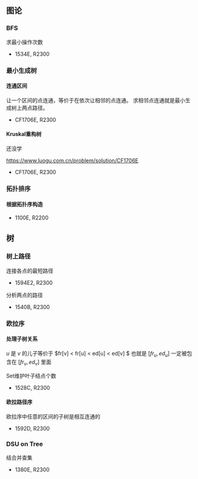 ## 图论

### BFS

求最小操作次数

* 1534E, R2300



### 最小生成树

#### 连通区间

让一个区间的点连通，等价于在依次让相邻的点连通。 求相邻点连通就是最小生成树上两点路径。

* CF1706E, R2300



#### Kruskal重构树

还没学

https://www.luogu.com.cn/problem/solution/CF1706E

* CF1706E, R2300



### 拓扑排序

#### 根据拓扑序构造

* 1100E, R2200



## 树



### 树上路径

连接各点的最短路径

* 1594E2, R2300

分析两点的路径

* 1540B, R2300

### 欧拉序

#### 处理子树关系

$u$ 是 $v$ 的儿子等价于 $fr[v] < fr[u] < ed[u] < ed[v] $  也就是 $[fr_u,ed_u]$ 一定被包含在 $[fr_v,ed_v]$ 里面

Set维护叶子结点个数

* 1528C, R2300

#### 欧拉路径序

欧拉序中任意的区间的子树是相互连通的

* 1592D, R2300



### DSU on Tree

结合并查集

* 1380E, R2300

